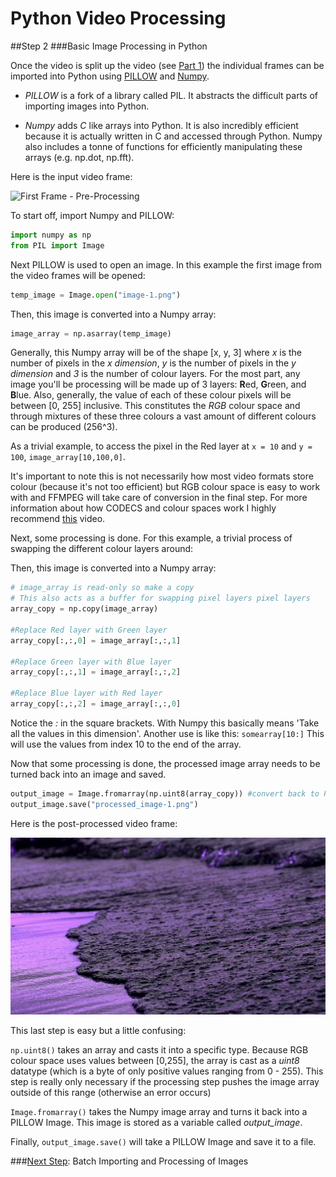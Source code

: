 # Python Video Processing
##Step 2
###Basic Image Processing in Python

Once the video is split up the video (see [Part 1](https://github.com/sabjorn/PythonVideoTutorial/blob/master/tutorial/Part1-SplitVideo.md)) the individual frames can be imported into Python using [PILLOW](https://python-pillow.github.io/) and [Numpy](http://www.numpy.org/).

* *PILLOW* is a fork of a library called PIL. It abstracts the difficult parts of importing images into Python.

* *Numpy* adds *C* like arrays into Python. It is also incredibly efficient because it is actually written in C and accessed through Python. Numpy also includes a tonne of functions for efficiently manipulating these arrays (e.g. np.dot, np.fft).

Here is the input video frame:

![First Frame - Pre-Processing](https://github.com/sabjorn/PythonVideoTutorial/blob/master/ExampleImages/processed_image-0.png)

To start off, import Numpy and PILLOW:
```python
import numpy as np
from PIL import Image
```

Next PILLOW is used to open an image. In this example the first image from the video frames will be opened:
```python
temp_image = Image.open("image-1.png")
```

Then, this image is converted into a Numpy array:
```python
image_array = np.asarray(temp_image)
```

Generally, this Numpy array will be of the shape [x, y, 3] where *x* is the number of pixels in the *x dimension*, *y* is the number of pixels in the *y dimension* and *3* is the number of colour layers. For the most part, any image you'll be processing will be made up of 3 layers: **R**ed, **G**reen, and **B**lue. Also, generally, the value of each of these colour pixels will be between [0, 255] inclusive. This constitutes the *RGB* colour space and through mixtures of these three colours a vast amount of different colours can be produced (256^3).

As a trivial example, to access the pixel in the Red layer at `x = 10` and `y = 100`, `image_array[10,100,0]`.

It's important to note this is not necessarily how most video formats store colour (because it's not too efficient) but RGB colour space is easy to work with and FFMPEG will take care of conversion in the final step. For more information about how CODECS and colour spaces work I highly recommend [this](http://xiph.org/video/vid1.shtml) video.

Next, some processing is done. For this example, a trivial process of swapping the different colour layers around:

Then, this image is converted into a Numpy array:
```python
# image_array is read-only so make a copy
# This also acts as a buffer for swapping pixel layers pixel layers
array_copy = np.copy(image_array)

#Replace Red layer with Green layer
array_copy[:,:,0] = image_array[:,:,1]

#Replace Green layer with Blue layer
array_copy[:,:,1] = image_array[:,:,2]

#Replace Blue layer with Red layer
array_copy[:,:,2] = image_array[:,:,0]
```

Notice the *:* in the square brackets. With Numpy this basically means 'Take all the values in this dimension'. Another use is like this: `somearray[10:]` This will use the values from index 10 to the end of the array.

Now that some processing is done, the processed image array needs to be turned back into an image and saved.

```python
output_image = Image.fromarray(np.uint8(array_copy)) #convert back to PIL Image
output_image.save("processed_image-1.png")
```

Here is the post-processed video frame:

![First Frame - After Processing](https://github.com/sabjorn/PythonVideoTutorial/blob/master/ExampleImages/processed_image-1.png)

This last step is easy but a little confusing:

`np.uint8()` takes an array and casts it into a specific type. Because RGB colour space uses values between [0,255], the array is cast as a *uint8* datatype (which is a byte of only positive values ranging from 0 - 255). This step is really only necessary if the processing step pushes the image array outside of this range (otherwise an error occurs)

`Image.fromarray()` takes the Numpy image array and turns it back into a PILLOW Image. This image is stored as a variable called *output_image*.

Finally, `output_image.save()` will take a PILLOW Image and save it to a file.

###[Next Step](https://github.com/sabjorn/PythonVideoTutorial/blob/master/tutorial): Batch Importing and Processing of Images